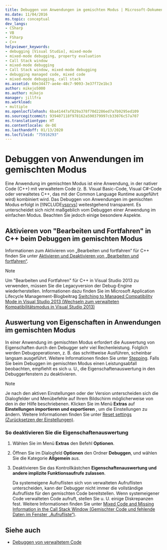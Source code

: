 ```yaml
---
title: Debuggen von Anwendungen im gemischten Modus | Microsoft-Dokumentation
ms.date: 11/04/2016
ms.topic: conceptual
dev_langs:
- CSharp
- VB
- FSharp
- C++
helpviewer_keywords:
- debugging [Visual Studio], mixed-mode
- mixed-mode debugging, property evaluation
- Call Stack window
- mixed-mode debugging
- Call Stack window, mixed-mode debugging
- debugging managed code, mixed code
- mixed-mode debugging, call stack
ms.assetid: 60e34477-ae4e-48c7-9093-3e37f72e1bc3
author: mikejo5000
ms.author: mikejo
manager: jillfra
ms.workload:
- multiple
ms.openlocfilehash: 6ba41447af829a378f70d2286ed7a7b9295ed109
ms.sourcegitcommit: 939407118f978162a590379997cb33076c57a707
ms.translationtype: HT
ms.contentlocale: de-DE
ms.lasthandoff: 01/13/2020
ms.locfileid: "75916293"
---
```

# <a name="debugging-mixed-mode-applications"></a>Debuggen von Anwendungen im gemischten Modus
Eine Anwendung im gemischten Modus ist eine Anwendung, in der nativer Code (C++) mit verwaltetem Code (z. B. Visual Basic-Code, Visual C#-Code oder verwaltetes C++, das mit der Common Language Runtime ausgeführt wird) kombiniert wird. Das Debuggen von Anwendungen im gemischten Modus erfolgt in [!INCLUDE[vsprvs](../code-quality/includes/vsprvs_md.md)] weitestgehend transparent. Es unterscheidet sich nicht maßgeblich vom Debuggen einer Anwendung im einfachen Modus. Beachten Sie jedoch einige besondere Aspekte.

## <a name="enable-c-edit-and-continue-in-mixed-mode-debugging"></a>Aktivieren von "Bearbeiten und Fortfahren" in C++ beim Debuggen im gemischten Modus

Informationen zum Aktivieren von „Bearbeiten und fortfahren“ für C++ finden Sie unter [Aktivieren und Deaktivieren von „Bearbeiten und fortfahren“](../debugger/how-to-enable-and-disable-edit-and-continue.md).

> [!NOTE]
> Um "Bearbeiten und Fortfahren" für C++ in Visual Studio 2013 zu verwenden, müssen Sie die Legacyversion der Debug-Engine wiederherstellen. Informationen dazu finden Sie im Microsoft Application Lifecycle Management-Blogbeitrag [Switching to Managed Compatibility Mode in Visual Studio 2013 (Wechseln zum verwalteten Kompatibilitätsmodus in Visual Studio 2013)](https://devblogs.microsoft.com/devops/switching-to-managed-compatibility-mode-in-visual-studio-2013/)

## <a name="property-evaluation-in-mixed-mode-applications"></a>Auswertung von Eigenschaften in Anwendungen im gemischten Modus
 In einer Anwendung im gemischten Modus erfordert die Auswertung von Eigenschaften durch den Debugger sehr viel Rechenleistung. Folglich werden Debugoperationen, z. B. das schrittweise Ausführen, scheinbar langsam ausgeführt. Weitere Informationen finden Sie unter [Stepping](/previous-versions/visualstudio/visual-studio-2010/ek13f001(v=vs.100)). Falls Sie beim Debuggen im gemischten Modus einen Leistungsabfall beobachten, empfiehlt es sich u. U., die Eigenschaftenauswertung in den Debuggerfenstern zu deaktivieren.

> [!NOTE]
> Je nach den aktiven Einstellungen oder der Version unterscheiden sich die Dialogfelder und Menübefehle auf Ihrem Bildschirm möglicherweise von den in der Hilfe beschriebenen. Klicken Sie im Menü **Extras** auf **Einstellungen importieren und exportieren** , um die Einstellungen zu ändern. Weitere Informationen finden Sie unter [Reset settings (Zurücksetzen der Einstellungen)](../ide/environment-settings.md#reset-settings).

### <a name="to-turn-off-property-evaluation"></a>So deaktivieren Sie die Eigenschaftenauswertung

1. Wählen Sie im Menü **Extras** den Befehl **Optionen**.

2. Öffnen Sie im Dialogfeld **Optionen** den Ordner **Debuggen**, und wählen Sie die Kategorie **Allgemein** aus.

3. Deaktivieren Sie das Kontrollkästchen **Eigenschaftenauswertung und andere implizite Funktionsaufrufe zulassen**.

   Da systemeigene Aufruflisten sich von verwalteten Aufruflisten unterscheiden, kann der Debugger nicht immer die vollständige Aufrufliste für den gemischten Code bereitstellen. Wenn systemeigener Code verwalteten Code aufruft, stellen Sie u. U. einige Diskrepanzen fest. Weitere Informationen finden Sie unter [Mixed Code and Missing Information in the Call Stack Window (Gemischter Code und fehlende Daten im Fenster „Aufrufliste“)](../debugger/mixed-code-and-missing-information-in-the-call-stack-window.md).

## <a name="see-also"></a>Siehe auch

- [Debuggen von verwaltetem Code](../debugger/debugging-managed-code.md)